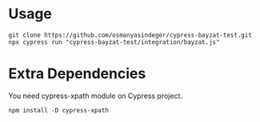 ﻿# Usage

    git clone https://github.com/osmanyasindeger/cypress-bayzat-test.git
    npx cypress run "cypress-bayzat-test/integration/bayzat.js"
    
# Extra Dependencies

You need cypress-xpath module on Cypress project.

    npm install -D cypress-xpath

